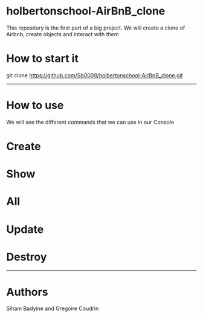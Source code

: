 
# holbertonschool-AirBnB_clone

This repository is the first part of a big project. We will create a clone of Airbnb, create objects and interact with them


# How to start it
git clone https://github.com/Sb0009/holbertonschool-AirBnB_clone.git

---
# How to use
We will see the different commands that we can use in our Console


# Create
# Show
# All
# Update
# Destroy

---

# Authors
Siham Badyine and Gregoire Coudrin

